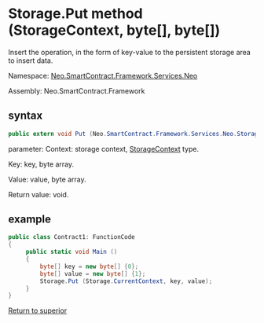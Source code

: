 # Storage.Put method (StorageContext, byte[], byte[])

Insert the operation, in the form of key-value to the persistent storage area to insert data.

Namespace: [Neo.SmartContract.Framework.Services.Neo](../../neo.md)

Assembly: Neo.SmartContract.Framework

## syntax

```c#
public extern void Put (Neo.SmartContract.Framework.Services.Neo.StorageContext context, byte[] key, byte[] value)
```

parameter:
Context: storage context, [StorageContext](../StorageContex.md) type.

Key: key, byte array.

Value: value, byte array.

Return value: void.

## example

```c#
public class Contract1: FunctionCode
{
     public static void Main ()
     {
         byte[] key = new byte[] {0};
         byte[] value = new byte[] {1};
         Storage.Put (Storage.CurrentContext, key, value);
     }
}
```



[Return to superior](../Storage.md)
